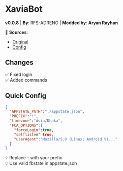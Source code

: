 
# XaviaBot  
**v0.0.8** | **By**: RFS-ADRENO | **Modded by**: **Aryan Rayhan**

🔗 **Sources**:  
- [Original](https://github.com/XaviaTeam/XaviaBot)  
- [Config](https://github.com/aryannix/Xaviabot/blob/main/config/config.main.json)  

## Changes  
✅ Fixed login  
✅ Added commands  

## Quick Config  
```json
{
  "APPSTATE_PATH":"./appstate.json",
  "PREFIX":"!",
  "timezone":"Asia/Dhaka",
  "FCA_OPTIONS":{
    "forceLogin":true,
    "selflisten" true,
    "userAgent":"Mozilla/5.0 (Linux; Android 9)..."
  }
}
```

💡 Replace `!` with your prefix  
💡 Use valid fbstate in appstate.json 
